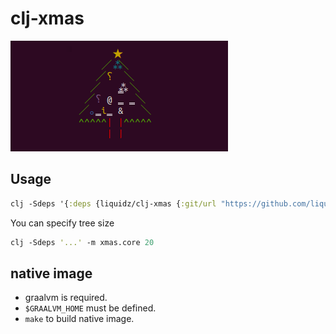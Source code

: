 # clj-xmas

![xmas tree](xmas.png)

## Usage

```clj
clj -Sdeps '{:deps {liquidz/clj-xmas {:git/url "https://github.com/liquidz/clj-xmas" :sha "12f9248d793e6ac55d765c9fc9cae18a68ee7407"}}}' -m xmas.core
```

You can specify tree size
```clj
clj -Sdeps '...' -m xmas.core 20
```

## native image

 * graalvm is required.
 * `$GRAALVM_HOME` must be defined.
 * `make` to build native image.
